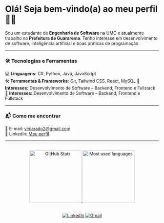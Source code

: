# Olá! Seja bem-vindo(a) ao meu perfil 👋🏻  

Sou um estudante de **Engenharia de Software** na UMC e atualmente trabalho na **Prefeitura de Guararema**. Tenho interesse em desenvolvimento de software, inteligência artificial e boas práticas de programação.  

---

### 🛠️ Tecnologias e Ferramentas  
💻 **Linguagens:** C#, Python, Java, JavaScript  
🛠️ **Ferramentas & Frameworks:** Git, Tailwind CSS, React, MySQL 
🎯 **Interesses:** Desenvolvimento de Software – Backend, Frontend e Fullstack 
🎯 **Interesses:** Desenvolvimento de Software – Backend, Frontend e Fullstack 

---

### 📬 Como me encontrar  
📧 E-mail: [viniarado2@gmail.com](mailto:viniarado2@gmail.com)  
💼 LinkedIn: [Meu perfil](https://www.linkedin.com/in/vin%C3%ADcius-arado-788968289/)  

---

<div align="center">
    <br>
    <a href="https://github.com/ViniciusARD">
        <img height="170em"
            src="https://github-readme-stats.vercel.app/api?username=ViniciusARD&show_icons=true&hide_border=true&layout=compact&line_height=24&theme=tokyonight"
            alt="GitHub Stats">
    </a>
    <a href="https://github.com/ViniciusARD">
        <img height="170em"
            src="https://github-readme-stats.vercel.app/api/top-langs/?username=ViniciusARD&langs_count=6&hide_border=true&layout=compact&line_height=24&theme=tokyonight"
            alt="Most used languages">
    </a>
    <br><br>

[![LinkedIn](https://img.shields.io/badge/linkedin-%230077B5.svg?style=for-the-badge&logo=linkedin&logoColor=white)](https://www.linkedin.com/in/vin%C3%ADcius-arado-788968289/)
[![Gmail](https://img.shields.io/badge/Gmail-D14836?style=for-the-badge&logo=gmail&logoColor=white)](mailto:viniarado2@gmail.com)

</div>
